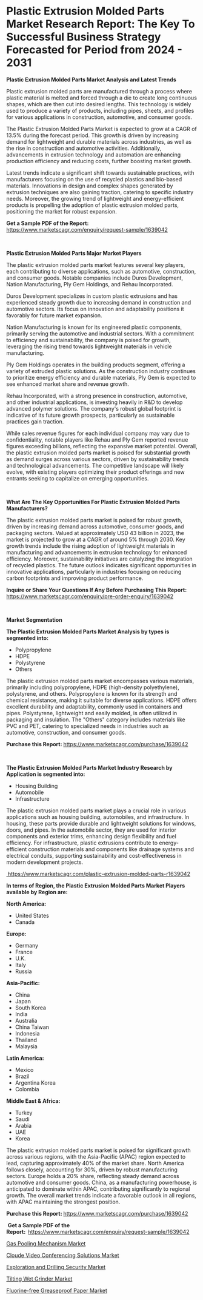 <p><h1>Plastic Extrusion Molded Parts Market Research Report: The Key To Successful Business Strategy Forecasted for Period from 2024 - 2031</h1></p><p><strong>Plastic Extrusion Molded Parts Market Analysis and Latest Trends</strong></p>
<p><p>Plastic extrusion molded parts are manufactured through a process where plastic material is melted and forced through a die to create long continuous shapes, which are then cut into desired lengths. This technology is widely used to produce a variety of products, including pipes, sheets, and profiles for various applications in construction, automotive, and consumer goods.</p><p>The Plastic Extrusion Molded Parts Market is expected to grow at a CAGR of 13.5% during the forecast period. This growth is driven by increasing demand for lightweight and durable materials across industries, as well as the rise in construction and automotive activities. Additionally, advancements in extrusion technology and automation are enhancing production efficiency and reducing costs, further boosting market growth.</p><p>Latest trends indicate a significant shift towards sustainable practices, with manufacturers focusing on the use of recycled plastics and bio-based materials. Innovations in design and complex shapes generated by extrusion techniques are also gaining traction, catering to specific industry needs. Moreover, the growing trend of lightweight and energy-efficient products is propelling the adoption of plastic extrusion molded parts, positioning the market for robust expansion.</p></p>
<p><strong>Get a Sample PDF of the Report:&nbsp;</strong> <a href="https://www.marketscagr.com/enquiry/request-sample/1639042?utm_campaign=1884&utm_medium=2&utm_source=Github&utm_content=ia&utm_term=07122024&utm_id=plastic-extrusion-molded-parts">https://www.marketscagr.com/enquiry/request-sample/1639042</a></p>
<p>&nbsp;</p>
<p><strong>Plastic Extrusion Molded Parts Major Market Players</strong></p>
<p><p>The plastic extrusion molded parts market features several key players, each contributing to diverse applications, such as automotive, construction, and consumer goods. Notable companies include Duros Development, Nation Manufacturing, Ply Gem Holdings, and Rehau Incorporated.</p><p>Duros Development specializes in custom plastic extrusions and has experienced steady growth due to increasing demand in construction and automotive sectors. Its focus on innovation and adaptability positions it favorably for future market expansion.</p><p>Nation Manufacturing is known for its engineered plastic components, primarily serving the automotive and industrial sectors. With a commitment to efficiency and sustainability, the company is poised for growth, leveraging the rising trend towards lightweight materials in vehicle manufacturing.</p><p>Ply Gem Holdings operates in the building products segment, offering a variety of extruded plastic solutions. As the construction industry continues to prioritize energy efficiency and durable materials, Ply Gem is expected to see enhanced market share and revenue growth.</p><p>Rehau Incorporated, with a strong presence in construction, automotive, and other industrial applications, is investing heavily in R&D to develop advanced polymer solutions. The company's robust global footprint is indicative of its future growth prospects, particularly as sustainable practices gain traction.</p><p>While sales revenue figures for each individual company may vary due to confidentiality, notable players like Rehau and Ply Gem reported revenue figures exceeding billions, reflecting the expansive market potential. Overall, the plastic extrusion molded parts market is poised for substantial growth as demand surges across various sectors, driven by sustainability trends and technological advancements. The competitive landscape will likely evolve, with existing players optimizing their product offerings and new entrants seeking to capitalize on emerging opportunities.</p></p>
<p>&nbsp;</p>
<p><strong>What Are The Key Opportunities For Plastic Extrusion Molded Parts Manufacturers?</strong></p>
<p><p>The plastic extrusion molded parts market is poised for robust growth, driven by increasing demand across automotive, consumer goods, and packaging sectors. Valued at approximately USD 43 billion in 2023, the market is projected to grow at a CAGR of around 5% through 2030. Key growth trends include the rising adoption of lightweight materials in manufacturing and advancements in extrusion technology for enhanced efficiency. Moreover, sustainability initiatives are catalyzing the integration of recycled plastics. The future outlook indicates significant opportunities in innovative applications, particularly in industries focusing on reducing carbon footprints and improving product performance.</p></p>
<p><strong>Inquire or Share Your Questions If Any Before Purchasing This Report:</strong> <a href="https://www.marketscagr.com/enquiry/pre-order-enquiry/1639042?utm_campaign=1884&utm_medium=2&utm_source=Github&utm_content=ia&utm_term=07122024&utm_id=plastic-extrusion-molded-parts">https://www.marketscagr.com/enquiry/pre-order-enquiry/1639042</a></p>
<p>&nbsp;</p>
<p><strong>Market Segmentation</strong></p>
<p><strong>The Plastic Extrusion Molded Parts Market Analysis by types is segmented into:</strong></p>
<p><ul><li>Polypropylene</li><li>HDPE</li><li>Polystyrene</li><li>Others</li></ul></p>
<p><p>The plastic extrusion molded parts market encompasses various materials, primarily including polypropylene, HDPE (high-density polyethylene), polystyrene, and others. Polypropylene is known for its strength and chemical resistance, making it suitable for diverse applications. HDPE offers excellent durability and adaptability, commonly used in containers and pipes. Polystyrene, lightweight and easily molded, is often utilized in packaging and insulation. The "Others" category includes materials like PVC and PET, catering to specialized needs in industries such as automotive, construction, and consumer goods.</p></p>
<p><strong>Purchase this Report:&nbsp;</strong><a href="https://www.marketscagr.com/purchase/1639042?utm_campaign=1884&utm_medium=2&utm_source=Github&utm_content=ia&utm_term=07122024&utm_id=plastic-extrusion-molded-parts">https://www.marketscagr.com/purchase/1639042</a></p>
<p>&nbsp;</p>
<p><strong>The Plastic Extrusion Molded Parts Market Industry Research by Application is segmented into:</strong></p>
<p><ul><li>Housing Building</li><li>Automobile</li><li>Infrastructure</li></ul></p>
<p><p>The plastic extrusion molded parts market plays a crucial role in various applications such as housing building, automobiles, and infrastructure. In housing, these parts provide durable and lightweight solutions for windows, doors, and pipes. In the automobile sector, they are used for interior components and exterior trims, enhancing design flexibility and fuel efficiency. For infrastructure, plastic extrusions contribute to energy-efficient construction materials and components like drainage systems and electrical conduits, supporting sustainability and cost-effectiveness in modern development projects.</p></p>
<p><a href="https://www.marketscagr.com/plastic-extrusion-molded-parts-r1639042?utm_campaign=1884&utm_medium=2&utm_source=Github&utm_content=ia&utm_term=07122024&utm_id=plastic-extrusion-molded-parts">&nbsp;https://www.marketscagr.com/plastic-extrusion-molded-parts-r1639042</a></p>
<p><strong>In terms of Region, the Plastic Extrusion Molded Parts Market Players available by Region are:</strong></p>
<p>
    <p> <strong> North America: </strong>
        <ul>
            <li>United States</li>
            <li>Canada</li>
        </ul>
        </p> 
    <p> <strong> Europe: </strong>
        <ul>
            <li>Germany</li>
            <li>France</li>
            <li>U.K.</li>
            <li>Italy</li>
            <li>Russia</li>
        </ul>
        </p> 
    <p> <strong> Asia-Pacific: </strong>
        <ul>
            <li>China</li>
            <li>Japan</li>
            <li>South Korea</li>
            <li>India</li>
            <li>Australia</li>
            <li>China Taiwan</li>
            <li>Indonesia</li>
            <li>Thailand</li>
            <li>Malaysia</li>
        </ul>
        </p> 
    <p> <strong> Latin America: </strong>
        <ul>
            <li>Mexico</li>
            <li>Brazil</li>
            <li>Argentina Korea</li>
            <li>Colombia</li>
        </ul>
        </p> 
    <p> <strong> Middle East & Africa: </strong>
        <ul>
            <li>Turkey</li>
            <li>Saudi</li>
            <li>Arabia</li>
            <li>UAE</li>
            <li>Korea</li>
        </ul>
    </p>
    </p>
<p><p>The plastic extrusion molded parts market is poised for significant growth across various regions, with the Asia-Pacific (APAC) region expected to lead, capturing approximately 40% of the market share. North America follows closely, accounting for 30%, driven by robust manufacturing sectors. Europe holds a 20% share, reflecting steady demand across automotive and consumer goods. China, as a manufacturing powerhouse, is anticipated to dominate within APAC, contributing significantly to regional growth. The overall market trends indicate a favorable outlook in all regions, with APAC maintaining the strongest position.</p></p>
<p><strong>Purchase this Report: </strong><a href="https://www.marketscagr.com/purchase/1639042?utm_campaign=1884&utm_medium=2&utm_source=Github&utm_content=ia&utm_term=07122024&utm_id=plastic-extrusion-molded-parts">https://www.marketscagr.com/purchase/1639042</a></p>
<p>&nbsp;<strong>Get a Sample PDF of the Report:&nbsp;&nbsp;</strong><a href="https://www.marketscagr.com/enquiry/request-sample/1639042?utm_campaign=1884&utm_medium=2&utm_source=Github&utm_content=ia&utm_term=07122024&utm_id=plastic-extrusion-molded-parts">https://www.marketscagr.com/enquiry/request-sample/1639042</a></p>
<p><strong></strong></p>
<p><p><a href="https://www.linkedin.com/pulse/according-global-gas-pooling-mechanism-market-trends-applications-nmude?utm_campaign=1884&utm_medium=2&utm_source=Github&utm_content=ia&utm_term=07122024&utm_id=plastic-extrusion-molded-parts">Gas Pooling Mechanism Market</a></p><p><a href="https://github.com/tamvrosiya/Market-Research-Report-List-6/blob/main/cloude-video-conferencing-solutions-market.md?utm_campaign=1884&utm_medium=2&utm_source=Github&utm_content=ia&utm_term=07122024&utm_id=plastic-extrusion-molded-parts">Cloude Video Conferencing Solutions Market</a></p><p><a href="https://www.linkedin.com/pulse/competitive-landscape-analysis-exploration-drilling-security-iidae?utm_campaign=1884&utm_medium=2&utm_source=Github&utm_content=ia&utm_term=07122024&utm_id=plastic-extrusion-molded-parts">Exploration and Drilling Security Market</a></p><p><a href="https://issuu.com/reportprime-2/docs/tilting-wet-grinder-market-size-2030.pptx?utm_campaign=1884&utm_medium=2&utm_source=Github&utm_content=ia&utm_term=07122024&utm_id=plastic-extrusion-molded-parts">Tilting Wet Grinder Market</a></p><p><a href="https://issuu.com/reportprime-2/docs/fluorine-free-greaseproof-paper-market-size-2030.p?utm_campaign=1884&utm_medium=2&utm_source=Github&utm_content=ia&utm_term=07122024&utm_id=plastic-extrusion-molded-parts">Fluorine-free Greaseproof Paper Market</a></p></p>